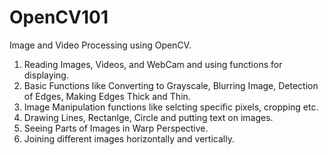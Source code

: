 # OpenCV101
Image and Video Processing using OpenCV.
1. Reading Images, Videos, and WebCam and using functions for displaying.
2. Basic Functions like Converting to Grayscale, Blurring Image, Detection of Edges, Making Edges Thick and Thin.
3. Image Manipulation functions like selcting specific pixels, cropping etc.
4. Drawing Lines, Rectanlge, Circle and putting text on images.
5. Seeing Parts of Images in Warp Perspective.
6. Joining different images horizontally and vertically.
